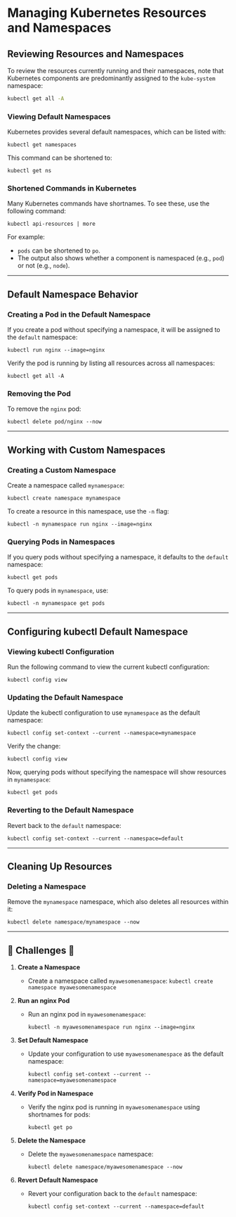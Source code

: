 
# Managing Kubernetes Resources and Namespaces

## Reviewing Resources and Namespaces
To review the resources currently running and their namespaces, note that Kubernetes components are predominantly assigned to the `kube-system` namespace:

```bash
kubectl get all -A
```

### Viewing Default Namespaces

Kubernetes provides several default namespaces, which can be listed with:

`kubectl get namespaces`

This command can be shortened to:

`kubectl get ns`

### Shortened Commands in Kubernetes

Many Kubernetes commands have shortnames. To see these, use the following command:

`kubectl api-resources | more`

For example:
- `pods` can be shortened to `po`.
- The output also shows whether a component is namespaced (e.g., `pod`) or not (e.g., `node`).

---

## Default Namespace Behavior

### Creating a Pod in the Default Namespace

If you create a pod without specifying a namespace, it will be assigned to the `default` namespace:

`kubectl run nginx --image=nginx`

Verify the pod is running by listing all resources across all namespaces:

`kubectl get all -A`

### Removing the Pod

To remove the `nginx` pod:

`kubectl delete pod/nginx --now`

---

## Working with Custom Namespaces

### Creating a Custom Namespace

Create a namespace called `mynamespace`:

`kubectl create namespace mynamespace`

To create a resource in this namespace, use the `-n` flag:

`kubectl -n mynamespace run nginx --image=nginx`

### Querying Pods in Namespaces

If you query pods without specifying a namespace, it defaults to the `default` namespace:

`kubectl get pods`

To query pods in `mynamespace`, use:

`kubectl -n mynamespace get pods`

---

## Configuring kubectl Default Namespace

### Viewing kubectl Configuration

Run the following command to view the current kubectl configuration:

`kubectl config view`

### Updating the Default Namespace

Update the kubectl configuration to use `mynamespace` as the default namespace:

`kubectl config set-context --current --namespace=mynamespace`

Verify the change:

`kubectl config view`

Now, querying pods without specifying the namespace will show resources in `mynamespace`:

`kubectl get pods`

### Reverting to the Default Namespace

Revert back to the `default` namespace:

`kubectl config set-context --current --namespace=default`

---

## Cleaning Up Resources

### Deleting a Namespace

Remove the `mynamespace` namespace, which also deletes all resources within it:

`kubectl delete namespace/mynamespace --now`

---

## 🎯 Challenges 🎯

1. **Create a Namespace**
    - Create a namespace called `myawesomenamespace`:
        `kubectl create namespace myawesomenamespace`
2. **Run an nginx Pod**
    
    - Run an nginx pod in `myawesomenamespace`:
        
        `kubectl -n myawesomenamespace run nginx --image=nginx`
        
3. **Set Default Namespace**
    
    - Update your configuration to use `myawesomenamespace` as the default namespace:
            
        `kubectl config set-context --current --namespace=myawesomenamespace`
        
4. **Verify Pod in Namespace**
    
    - Verify the nginx pod is running in `myawesomenamespace` using shortnames for pods:
        
        `kubectl get po`
        
5. **Delete the Namespace**
    
    - Delete the `myawesomenamespace` namespace:
                
        `kubectl delete namespace/myawesomenamespace --now`
        
6. **Revert Default Namespace**
    
    - Revert your configuration back to the `default` namespace:
        
        `kubectl config set-context --current --namespace=default`